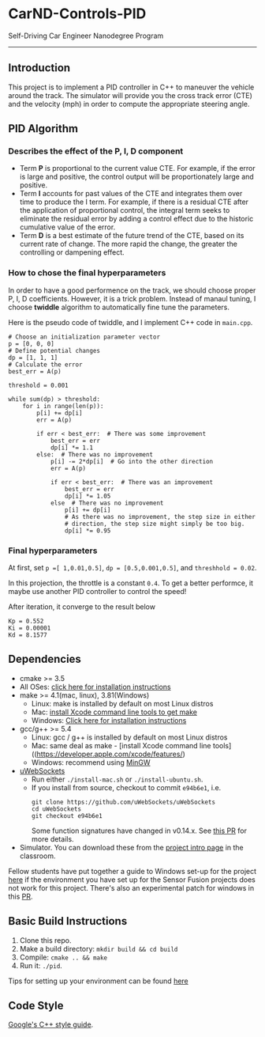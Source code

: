 # CarND-Controls-PID
Self-Driving Car Engineer Nanodegree Program

---
## Introduction
This project is to implement a PID controller in C++ to maneuver the vehicle around the track. The simulator will provide you the cross track error (CTE) and the velocity (mph) in order to compute the appropriate steering angle. 

## PID Algorithm
### Describes the effect of the P, I, D component
* Term **P** is proportional to the current value CTE. For example, if the error is large and positive, the control output will be proportionately large and positive.
* Term **I** accounts for past values of the CTE and integrates them over time to produce the I term. For example, if there is a residual CTE after the application of proportional control, the integral term seeks to eliminate the residual error by adding a control effect due to the historic cumulative value of the error. 
* Term **D** is a best estimate of the future trend of the CTE, based on its current rate of change. The more rapid the change, the greater the controlling or dampening effect.

### How to chose the final hyperparameters
In order to have a good performence on the track, we should choose proper P, I, D coefficients. However, it is a trick problem. Instead of manaul tuning, I choose **twiddle** algorithm to automatically fine tune the parameters.

Here is the pseudo code of twiddle, and I implement C++ code in `main.cpp`.
```
# Choose an initialization parameter vector
p = [0, 0, 0]
# Define potential changes
dp = [1, 1, 1]
# Calculate the error
best_err = A(p)

threshold = 0.001

while sum(dp) > threshold:
    for i in range(len(p)):
        p[i] += dp[i]
        err = A(p)

        if err < best_err:  # There was some improvement
            best_err = err
            dp[i] *= 1.1
        else:  # There was no improvement
            p[i] -= 2*dp[i]  # Go into the other direction
            err = A(p)

            if err < best_err:  # There was an improvement
                best_err = err
                dp[i] *= 1.05
            else  # There was no improvement
                p[i] += dp[i]
                # As there was no improvement, the step size in either
                # direction, the step size might simply be too big.
                dp[i] *= 0.95
```
### Final hyperparameters
At first, set `p =[ 1,0.01,0.5]`, `dp = [0.5,0.001,0.5]`, and `threshhold = 0.02`.

In this projection, the throttle is a constant `0.4`. To get a better performce, it maybe use another PID controller to control the speed!

After iteration, it converge to the result below
```
Kp = 0.552 
Ki = 0.00001
Kd = 8.1577
```

## Dependencies

* cmake >= 3.5
 * All OSes: [click here for installation instructions](https://cmake.org/install/)
* make >= 4.1(mac, linux), 3.81(Windows)
  * Linux: make is installed by default on most Linux distros
  * Mac: [install Xcode command line tools to get make](https://developer.apple.com/xcode/features/)
  * Windows: [Click here for installation instructions](http://gnuwin32.sourceforge.net/packages/make.htm)
* gcc/g++ >= 5.4
  * Linux: gcc / g++ is installed by default on most Linux distros
  * Mac: same deal as make - [install Xcode command line tools]((https://developer.apple.com/xcode/features/)
  * Windows: recommend using [MinGW](http://www.mingw.org/)
* [uWebSockets](https://github.com/uWebSockets/uWebSockets)
  * Run either `./install-mac.sh` or `./install-ubuntu.sh`.
  * If you install from source, checkout to commit `e94b6e1`, i.e.
    ```
    git clone https://github.com/uWebSockets/uWebSockets 
    cd uWebSockets
    git checkout e94b6e1
    ```
    Some function signatures have changed in v0.14.x. See [this PR](https://github.com/udacity/CarND-MPC-Project/pull/3) for more details.
* Simulator. You can download these from the [project intro page](https://github.com/udacity/self-driving-car-sim/releases) in the classroom.

Fellow students have put together a guide to Windows set-up for the project [here](https://s3-us-west-1.amazonaws.com/udacity-selfdrivingcar/files/Kidnapped_Vehicle_Windows_Setup.pdf) if the environment you have set up for the Sensor Fusion projects does not work for this project. There's also an experimental patch for windows in this [PR](https://github.com/udacity/CarND-PID-Control-Project/pull/3).

## Basic Build Instructions

1. Clone this repo.
2. Make a build directory: `mkdir build && cd build`
3. Compile: `cmake .. && make`
4. Run it: `./pid`. 

Tips for setting up your environment can be found [here](https://classroom.udacity.com/nanodegrees/nd013/parts/40f38239-66b6-46ec-ae68-03afd8a601c8/modules/0949fca6-b379-42af-a919-ee50aa304e6a/lessons/f758c44c-5e40-4e01-93b5-1a82aa4e044f/concepts/23d376c7-0195-4276-bdf0-e02f1f3c665d)

## Code Style

[Google's C++ style guide](https://google.github.io/styleguide/cppguide.html).

